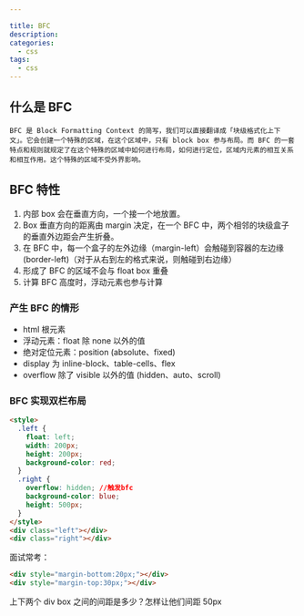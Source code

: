 ```yaml
---

title: BFC
description:
categories:
  - css
tags:
  - css
---
```


## 什么是 BFC

`BFC 是 Block Formatting Context 的简写，我们可以直接翻译成「块级格式化上下文」。它会创建一个特殊的区域，在这个区域中，只有 block box 参与布局。而 BFC 的一套特点和规则就规定了在这个特殊的区域中如何进行布局，如何进行定位，区域内元素的相互关系和相互作用。这个特殊的区域不受外界影响。`

## BFC 特性

1. 内部 box 会在垂直方向，一个接一个地放置。
2. Box 垂直方向的距离由 margin 决定，在一个 BFC 中，两个相邻的块级盒子的垂直外边距会产生折叠。
3. 在 BFC 中，每一个盒子的左外边缘（margin-left）会触碰到容器的左边缘(border-left)（对于从右到左的格式来说，则触碰到右边缘）
4. 形成了 BFC 的区域不会与 float box 重叠
5. 计算 BFC 高度时，浮动元素也参与计算

### 产生 BFC 的情形

- html 根元素
- 浮动元素：float 除 none 以外的值
- 绝对定位元素：position (absolute、fixed)
- display 为 inline-block、table-cells、flex
- overflow 除了 visible 以外的值 (hidden、auto、scroll)

### BFC 实现双栏布局

```html
<style>
  .left {
    float: left;
    width: 200px;
    height: 200px;
    background-color: red;
  }
  .right {
    overflow: hidden; //触发bfc
    background-color: blue;
    height: 500px;
  }
</style>
<div class="left"></div>
<div class="right"></div>
```

面试常考：

```html
<div style="margin-bottom:20px;"></div>
<div style="margin-top:30px;"></div>
```

上下两个 div box 之间的间距是多少？怎样让他们间距 50px
